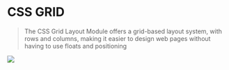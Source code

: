 # CSS GRID

> The CSS Grid Layout Module offers a grid-based layout system, with rows and columns, making it easier to design web pages without having to use floats and positioning

![](https://www.w3schools.com/css/grid_lines.png)

